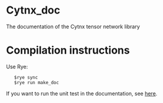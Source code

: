 # Cytnx_doc
The documentation of the Cytnx tensor network library


# Compilation instructions
Use Rye:

```
   $rye sync
   $rye run make_doc
```

If you want to run the unit test in the documentation, see [here](./tests/README.md).
